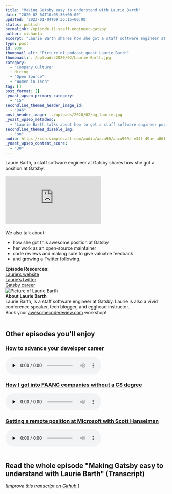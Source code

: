 ```yaml
---
title: "Making Gatsby easy to understand with Laurie Barth"
date: "2020-02-04T10:05:36+00:00"
updated: '2023-01-04T09:36:15+00:00'
status: publish
permalink: /episode-11-staff-engineer-gatsby
author: michaela
excerpt: "Laurie Barth shares how she got a staff software engineer at Gatsby and her work as an open-source maintainer."
type: post
id: 939
thumbnail_alt: "Picture of podcast guest Laurie Barth"
thumbnail: ../uploads/2020/02/Laurie-Barth.jpg
category:
  - "Company Culture"
  - Hiring
  - "Open Source"
  - "Women in Tech"
tag: []
post_format: []
_yoast_wpseo_primary_category:
  - "15"
secondline_themes_header_image_id:
  - "946"
post_header_image: ../uploads/2020/02/bg_laurie.jpg
_yoast_wpseo_metadesc:
  - "Laurie Barth talks about how to get a staff software engineer position at Gatsby, blogging, speaking at conferenes and how to grow a Twitter following."
secondline_themes_disable_img:
  - "on"
audio: https://cdn.simplecast.com/audio/aaca90/aaca909a-e34f-49ae-a86f-f59e4fa807f0/1095a998-3d22-4442-a0ad-142d3adda9b5/laurie-barth-ready_tc.mp3
_yoast_wpseo_content_score:
  - "30"
---
```


<div class="episode-about">
Laurie Barth, a staff software engineer at Gatsby shares how she got a position at Gatsby.
<br/><br/>
<div class="video-container">
<iframe class="video" src="https://www.youtube-nocookie.com/embed/evYNdBUfoqs" title="YouTube video player" frameborder="0" allow="accelerometer; autoplay; clipboard-write; encrypted-media; gyroscope; picture-in-picture" allowfullscreen></iframe>
</div>
<br/>
We also talk about:
<ul>
<li> how she got this awesome position at Gatsby</li>
<li> her work as an open-source maintainer</li>
<li> code reviews and making sure to give valuable feedback</li>
<li> and growing a Twitter following.</li>
</ul>
</div>
<div class=" episode-links">
<b>Episode Resources:</b><br/>
<a href="https://laurieontech.com/">Laurie’s website</a><br/>
<a href="https://twitter.com/laurieontech">Laurie’s twitter</a><br/>
<a href="https://www.gatsbyjs.com/careers/">Gatsby career</a><br/>
</div>

<div class="row pt-2 align-items-center">
<div class="col-4 guest-picture">
<img src="../uploads/2020/02/Laurie-Barth.jpg" alt="Picture of Laurie Barth"/>
</div>
<div class="col-8 guest-about">
<b>About Laurie Barth</b><br/>
Laurie Barth, is a staff software engineer at Gatsby. Laurie is also a vivid conference speaker, tech blogger, and egghead instructor.
</div>
</div>

<div class="sponsorship">
Book your <a href="https://www.michaelagreiler.com/workshops">awesomecodereview.com</a> workshop!
</div> 
<br/>
<div>
  <h2>Other episodes you'll enjoy</h2>
  <div class="row-md-6">
      <div class="row g-0 border rounded overflow-hidden flex-md-row mb-4 shadow-sm h-md-250 position-relative">
          <div class="col p-4 d-flex flex-column position-static">
            <h3 class="mb-0"><a href="https://www.software-engineering-unlocked.com/advance-dev-career/">How to advance your developer career</a></h3>
  <audio controls preload="none">
                <source src="https://cdn.simplecast.com/audio/aaca909a-e34f-49ae-a86f-f59e4fa807f0/episodes/976b6107-6a6b-4ad8-80f9-2cb521600f54/audio/1982ddf3-a565-4fc0-93ca-2962ae6e87c4/default_tc.mp3" />
              </audio>
          </div>
        </div>
      </div>
    <div class="row-md-6">
      <div class="row g-0 border rounded overflow-hidden flex-md-row mb-4 shadow-sm h-md-250 position-relative">
          <div class="col p-4 d-flex flex-column position-static">
            <h3 class="mb-0"><a href="https://software-engineering-unlocked.com/faang-job-without-cs-degree/">How I got into FAANG companies without a CS degree</a></h3>
  <audio controls preload="none">
                <source src="https://cdn.simplecast.com/audio/aaca909a-e34f-49ae-a86f-f59e4fa807f0/episodes/2ec3af9e-9a17-4ccd-95df-0e9b1a03ecc6/audio/66ec2bf9-b1d0-4ae3-868e-9017bb8cc4ee/default_tc.mp3" />
              </audio>
          </div>
        </div>
      </div>
    <div class="row-md-6">
      <div class="row g-0 border rounded overflow-hidden flex-md-row mb-4 shadow-sm h-md-250 position-relative">
          <div class="col p-4 d-flex flex-column position-static">
            <h3 class="mb-0"><a href="https://software-engineering-unlocked.com/episode-2-scott-hanselman/">Getting a remote position at Microsoft with Scott Hanselman</a></h3>
  <audio controls preload="none">
                <source src="https://cdn.simplecast.com/audio/aaca90/aaca909a-e34f-49ae-a86f-f59e4fa807f0/b94c57a5-9afe-4853-be2f-b4d147fb62bf/scott_episode2_ready_tc.mp3" />
              </audio>
          </div>
        </div>
      </div>
</div>
<br/>

## Read the whole episode "Making Gatsby easy to understand with Laurie Barth" (Transcript)

_\[Improve this transcript on [Github](https://github.com/mgreiler/se-unlocked/tree/master/Transcripts)_[.](https://github.com/mgreiler/se-unlocked/tree/master/Transcripts)\]
